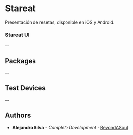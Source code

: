 # Stareat

Presentación de resetas, disponible en iOS y Android.

### Stareat UI

--

## Packages

--

## Test Devices

--

## Authors

* **Alejandro Silva** - *Complete Development* - [BeyondASoul](https://github.com/BeyondASoul)
